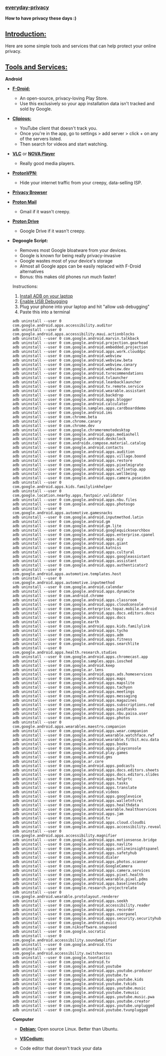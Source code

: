 ### [everyday-privacy](#)

**How to have privacy these days :)**

## [Introduction:](#)

Here are some simple tools and services that can help protect your online privacy.

## [Tools and Services:](#)

  **Android**
  
- **[F-Droid:](https://f-droid.org/en/)**
  - An open-source, privacy-loving Play Store.
  - Use this exclusively so your app installation data isn't tracked and sold by Google.

- **[Clipious:](https://f-droid.org/en/packages/com.github.lamarios.clipious/)**
  - YouTube client that doesn't track you.
  - Once you're in the app, go to settings > add server > click + on any of the servers listed.
  - Then search for videos and start watching.

- **[VLC](https://f-droid.org/en/packages/org.videolan.vlc/)** or **[NOVA Player](https://f-droid.org/en/packages/org.courville.nova/)**
  - Really good media players.

- **[ProtonVPN:](https://f-droid.org/en/packages/ch.protonvpn.android/)**
  - Hide your internet traffic from your creepy, data-selling ISP.

- **[Privacy Browser](https://f-droid.org/en/packages/com.stoutner.privacybrowser.standard/)**

- **[Proton Mail](https://account.proton.me/mail)**
  - Gmail if it wasn't creepy.

- **[Proton Drive](https://proton.me/drive)**
  - Google Drive if it wasn't creepy.

- **Degoogle Script:**
  - Removes most Google bloatware from your devices.
  - Google is known for being really privacy-invasive
  - Google wastes most of your device's storage
  - Almost all Google apps can be easily replaced with F-Droid alternatives
  - Bonus: this makes old phones run much faster!

  Instructions:
  
  1. [Install ADB on your laptop](https://www.xda-developers.com/install-adb-windows-macos-linux/)
  2. [Enable USB Debugging](https://developer.android.com/studio/debug/dev-options)
  3. Plug your phone into your laptop and hit "allow usb debugging"
  4. Paste this into a terminal 
  ```
  adb uninstall --user 0 com.google.android.apps.accessibility.auditor
  adb uninstall --user 0 com.google.android.apps.accessibility.maui.actionblocks
  adb uninstall --user 0 com.google.android.marvin.talkback
  adb uninstall --user 0 com.google.android.projection.gearhead
  adb uninstall --user 0 com.google.android.embedded.projection
  adb uninstall --user 0 com.google.android.apps.work.clouddpc
  adb uninstall --user 0 com.google.android.webview
  adb uninstall --user 0 com.google.android.webview.beta
  adb uninstall --user 0 com.google.android.webview.canary
  adb uninstall --user 0 com.google.android.webview.dev
  adb uninstall --user 0 com.google.android.tvrecommendations
  adb uninstall --user 0 com.google.android.tvlauncher
  adb uninstall --user 0 com.google.android.leanbacklauncher
  adb uninstall --user 0 com.google.android.tv.remote.service
  adb uninstall --user 0 com.google.android.wearable.assistant
  adb uninstall --user 0 com.google.android.backdrop
  adb uninstall --user 0 com.google.android.apps.blogger
  adb uninstall --user 0 com.google.android.calculator
  adb uninstall --user 0 com.google.samples.apps.cardboarddemo
  adb uninstall --user 0 com.google.android.ims
  adb uninstall --user 0 com.chrome.beta
  adb uninstall --user 0 com.chrome.canary
  adb uninstall --user 0 com.chrome.dev
  adb uninstall --user 0 com.google.chromeremotedesktop
  adb uninstall --user 0 com.google.android.apps.mediashell
  adb uninstall --user 0 com.google.android.deskclock
  adb uninstall --user 0 com.androidx.compose.material.catalog
  adb uninstall --user 0 com.google.android.contacts
  adb uninstall --user 0 com.google.android.apps.audition
  adb uninstall --user 0 com.google.android.apps.village.boond
  adb uninstall --user 0 com.google.android.apps.restore
  adb uninstall --user 0 com.google.android.apps.pixelmigrate
  adb uninstall --user 0 com.google.android.apps.wifisetup.app
  adb uninstall --user 0 com.google.android.apps.wellbeing
  adb uninstall --user 0 com.google.android.apps.camera.poseidon
  adb uninstall --user 0 com.google.android.apps.kids.familylinkhelper
  adb uninstall --user 0 com.google.location.nearby.apps.fastpair.validator
  adb uninstall --user 0 com.google.android.apps.nbu.files
  adb uninstall --user 0 com.google.android.apps.photosgo
  adb uninstall --user 0 com.google.android.apps.automotive.gamesnacks
  adb uninstall --user 0 com.google.android.inputmethod.latin
  adb uninstall --user 0 com.google.android.gm
  adb uninstall --user 0 com.google.android.gm.lite
  adb uninstall --user 0 com.google.android.googlequicksearchbox
  adb uninstall --user 0 com.google.android.apps.enterprise.cpanel
  adb uninstall --user 0 com.google.android.apps.aiy
  adb uninstall --user 0 com.google.android.apps.giant
  adb uninstall --user 0 com.google.android.katniss
  adb uninstall --user 0 com.google.android.apps.cultural
  adb uninstall --user 0 com.google.android.apps.googleassistant
  adb uninstall --user 0 com.google.android.apps.assistant
  adb uninstall --user 0 com.google.android.apps.authenticator2
  adb uninstall --user 0 com.google.android.apps.automotive.templates.host
  adb uninstall --user 0 com.google.android.apps.automotive.inputmethod
  adb uninstall --user 0 com.google.android.calendar
  adb uninstall --user 0 com.google.android.apps.dynamite
  adb uninstall --user 0 com.android.chrome
  adb uninstall --user 0 com.google.android.apps.classroom
  adb uninstall --user 0 com.google.android.apps.cloudconsole
  adb uninstall --user 0 com.google.enterprise.topaz.mobile.android
  adb uninstall --user 0 com.google.android.apps.docs.editors.docs
  adb uninstall --user 0 com.google.android.apps.docs
  adb uninstall --user 0 com.google.earth
  adb uninstall --user 0 com.google.android.apps.kids.familylink
  adb uninstall --user 0 com.google.android.apps.tycho
  adb uninstall --user 0 com.google.android.apps.adm
  adb uninstall --user 0 com.google.android.apps.fitness
  adb uninstall --user 0 com.google.android.apps.searchlite
  adb uninstall --user 0 com.google.android.apps.health.research.studies
  adb uninstall --user 0 com.google.android.apps.chromecast.app
  adb uninstall --user 0 com.google.samples.apps.iosched
  adb uninstall --user 0 com.google.android.keep
  adb uninstall --user 0 com.google.ar.lens
  adb uninstall --user 0 com.google.android.apps.ads.homeservices
  adb uninstall --user 0 com.google.android.apps.maps
  adb uninstall --user 0 com.google.android.apps.mapslite
  adb uninstall --user 0 com.google.android.apps.tachyon
  adb uninstall --user 0 com.google.android.apps.meetings
  adb uninstall --user 0 com.google.android.apps.messaging
  adb uninstall --user 0 com.google.android.apps.magazines
  adb uninstall --user 0 com.google.android.apps.subscriptions.red
  adb uninstall --user 0 com.google.android.apps.paidtasks
  adb uninstall --user 0 com.google.android.apps.nbu.paisa.user
  adb uninstall --user 0 com.google.android.apps.photos
  adb uninstall --user 0 com.google.android.apps.wearables.maestro.companion
  adb uninstall --user 0 com.google.android.apps.wear.companion
  adb uninstall --user 0 com.google.android.wearable.watchface.rwf
  adb uninstall --user 0 com.google.android.wearable.fitbit.mcu.data
  adb uninstall --user 0 com.google.android.apps.books
  adb uninstall --user 0 com.google.android.apps.playconsole
  adb uninstall --user 0 com.google.android.play.games
  adb uninstall --user 0 com.google.android.gms
  adb uninstall --user 0 com.google.ar.core
  adb uninstall --user 0 com.google.android.apps.podcasts
  adb uninstall --user 0 com.google.android.apps.docs.editors.sheets
  adb uninstall --user 0 com.google.android.apps.docs.editors.slides
  adb uninstall --user 0 com.google.android.apps.helprtc
  adb uninstall --user 0 com.google.android.apps.tasks
  adb uninstall --user 0 com.google.android.apps.translate
  adb uninstall --user 0 com.google.android.videos
  adb uninstall --user 0 com.google.android.apps.googlevoice
  adb uninstall --user 0 com.google.android.apps.walletnfcrel
  adb uninstall --user 0 com.google.android.apps.healthdata
  adb uninstall --user 0 com.google.android.wearable.healthservices
  adb uninstall --user 0 com.google.android.apps.jam
  adb uninstall --user 0 com.google.android.tv
  adb uninstall --user 0 com.google.android.apps.cloud.cloudbi
  adb uninstall --user 0 com.google.android.apps.accessibility.reveal
  adb uninstall --user 0 com.google.android.apps.accessibility.magnifier
  adb uninstall --user 0 com.google.android.apps.motionsense.bridge
  adb uninstall --user 0 com.google.android.apps.navlite
  adb uninstall --user 0 com.google.android.apps.onlineinsightspanel
  adb uninstall --user 0 com.google.android.apps.safetyhub
  adb uninstall --user 0 com.google.android.dialer
  adb uninstall --user 0 com.google.android.apps.photos.scanner
  adb uninstall --user 0 com.google.android.GoogleCamera
  adb uninstall --user 0 com.google.android.apps.camera.services
  adb uninstall --user 0 com.google.android.apps.pixel.health
  adb uninstall --user 0 com.google.android.wearable.pixel.pdms
  adb uninstall --user 0 com.google.android.apps.baselinestudy
  adb uninstall --user 0 com.google.research.projectrelate
  adb uninstall --user 0 com.google.android.wearable.protolayout.renderer
  adb uninstall --user 0 com.google.android.apps.seekh
  adb uninstall --user 0 com.google.android.accessibility.reader
  adb uninstall --user 0 com.google.android.apps.recorder
  adb uninstall --user 0 com.google.android.apps.userpanel
  adb uninstall --user 0 com.google.android.apps.security.securityhub
  adb uninstall --user 0 com.google.android.euicc
  adb uninstall --user 0 com.niksoftware.snapseed
  adb uninstall --user 0 com.google.socratic
  adb uninstall --user 0 com.google.android.accessibility.soundamplifier
  adb uninstall --user 0 com.google.android.tts
  adb uninstall --user 0 com.google.android.accessibility.switchaccess
  adb uninstall --user 0 com.google.toontastic
  adb uninstall --user 0 com.google.android.tv
  adb uninstall --user 0 com.google.android.youtube
  adb uninstall --user 0 com.google.android.apps.youtube.producer
  adb uninstall --user 0 com.google.android.youtube.tv
  adb uninstall --user 0 com.google.android.apps.youtube.kids
  adb uninstall --user 0 com.google.android.youtube.tvkids
  adb uninstall --user 0 com.google.android.apps.youtube.music
  adb uninstall --user 0 com.google.android.youtube.tvmusic
  adb uninstall --user 0 com.google.android.apps.youtube.music.pwa
  adb uninstall --user 0 com.google.android.apps.youtube.creator
  adb uninstall --user 0 com.google.android.apps.youtube.unplugged
  adb uninstall --user 0 com.google.android.youtube.tvunplugged
  ```


  **Computer**
  
  - [**Debian:**](https://www.wikihow.com/Install-Debian)
  Open source Linux. Better than Ubuntu. 

  - [**VSCodium:**](https://vscodium.com/#install)
  - Code editor that doesn't track your data
